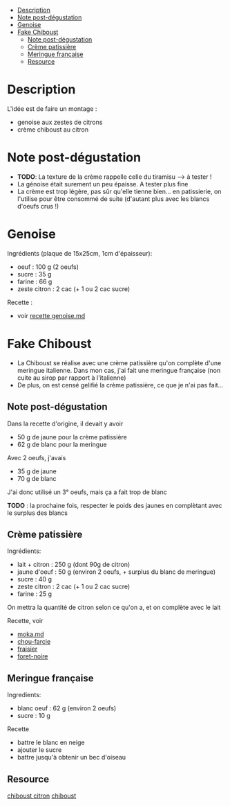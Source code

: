 
<!-- vim-markdown-toc GFM -->

* [Description](#description)
* [Note post-dégustation](#note-post-dégustation)
* [Genoise](#genoise)
* [Fake Chiboust](#fake-chiboust)
    * [Note post-dégustation](#note-post-dégustation-1)
    * [Crème patissière](#crème-patissière)
    * [Meringue française](#meringue-française)
    * [Resource](#resource)

<!-- vim-markdown-toc -->

# Description

L'idée est de faire un montage :
- genoise aux zestes de citrons
- crème chiboust au citron


# Note post-dégustation
- **TODO**: La texture de la crème rappelle celle du tiramisu --> à tester !
- La génoise était surement un peu épaisse. A tester plus fine
- La crème est trop légère, pas sûr qu'elle tienne bien... en patissierie, on l'utilise pour être consommé de suite (d'autant plus avec les blancs d'oeufs crus !)

# Genoise
Ingrédients (plaque de 15x25cm, 1cm d'épaisseur):
- oeuf      :   100 g (2 oeufs)
- sucre     :   35 g
- farine    :   66 g
- zeste citron :   2 cac (+ 1 ou 2 cac sucre)

Recette :
- voir [recette genoise.md](base/genoise.md)

# Fake Chiboust

- La Chiboust se réalise avec une crème patissière qu'on complète d'une meringue italienne. Dans mon cas, j'ai fait une meringue française (non cuite au sirop par rapport à l'italienne)
- De plus, on est censé gelifié la crème patissière, ce que je n'ai pas fait...

## Note post-dégustation
Dans la recette d'origine, il devait y avoir
- 50 g de jaune pour la crème patissière
- 62 g de blanc pour la meringue

Avec 2 oeufs, j'avais
- 35 g de jaune
- 70 g de blanc

J'ai donc utilisé un 3° oeufs, mais ça a fait trop de blanc

**TODO** : la prochaine fois, respecter le poids des jaunes en complètant avec le surplus des blancs

## Crème patissière
Ingrédients:
- lait + citron :   250 g (dont 90g de citron)
- jaune d'oeuf  :   50 g (environ 2 oeufs, + surplus du blanc de meringue)
- sucre         :   40 g
- zeste citron  :   2 cac (+ 1 ou 2 cac sucre)
- farine        :   25 g

On mettra la quantité de citron selon ce qu'on a, et on complète avec le lait

Recette, voir
- [moka.md](moka.md)
- [chou-farcie](choux-farcies/choux-farcies.md)
- [fraisier](fraisier.md)
- [foret-noire](foret-noire.md)

## Meringue française
Ingredients:
- blanc oeuf    :   62 g (environ 2 oeufs)
- sucre         :   10 g

Recette
- battre le blanc en neige
- ajouter le sucre
- battre jusqu'à obtenir un bec d'oiseau

## Resource

[chiboust citron](https://www.mercotte.fr/2014/09/03/tarte-chiboust-legere-au-citron-libre-interpretation-dune-recette-de-nicolas-masse/)
[chiboust](https://encoreungateau.com/creme-chiboust/)
